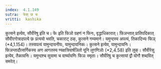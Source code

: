 ```yaml
---
index:  4.1.149
sutra:  फेश् छ च
vritti:  kashika 
---
```


कुत्सने इत्येव, सौवीरेषु इति च। फेः इति फिञो ग्रहणं न फिनः, वृद्धाधिकारात्। फिञन्तात् प्रातिपदिकात् सौवीरगोत्रादपत्ये छः प्रत्ययो भवति, चकाराट् ठक्, कुत्सने गम्यमाने। यमुन्दस्य अपत्यं, तिकादिभ्यः फिञ् (*4,1.154)। तस्यपत्यं यामुन्दायनीयः, यामुन्दायनिकः। कुत्सने इत्येव, यामुन्दायनिः। फिञन्तादौत्सर्गिकस्य अण आगतस्य ण्यक्षत्रियार्षञितो यूनि लुगणिञोः (*2,4.58) इति लुक्। सौवीरेसु इत्येव, तैकायनिः। यमुन्दश्च सुयामा च वार्ष्यायणिः फिञः स्मृताः। सौवीरेषु च कुत्सायां द्वौ योगौ शब्दवित् समरेत्।


